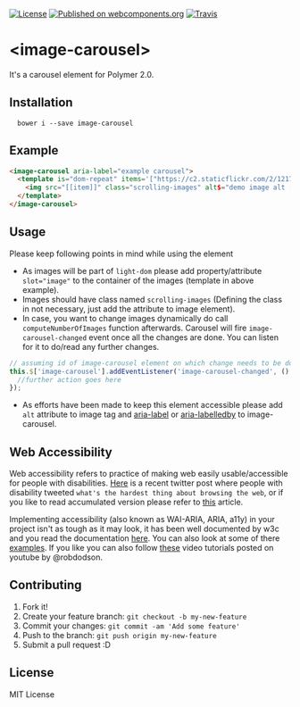 
[![License](http://img.shields.io/badge/license-MIT-green.svg?style=flat)](https://github.com/a1626/image-carousel/blob/master/LICENSE)
[![Published on webcomponents.org](https://img.shields.io/badge/webcomponents.org-published-blue.svg)](https://www.webcomponents.org/element/a1626/image-carousel)
[![Travis](https://img.shields.io/travis/rust-lang/rust.svg)](https://travis-ci.org/a1626/image-carousel)



# \<image-carousel\>

It's a carousel element for Polymer 2.0.

## Installation

```
  bower i --save image-carousel
```

## Example


```html
<image-carousel aria-label="example carousel">
  <template is="dom-repeat" items='["https://c2.staticflickr.com/2/1217/4607963354_e1a8fea210_z.jpg", "http://www.hdwallpapery.com/static/images/1391099215267_hero2_niQ3B7S.jpg", "https://tse4.mm.bing.net/th?id=ORT.TH_470633631&pid=1.12&eid=G.470633631"]' slot="images">
    <img src="[[item]]" class="scrolling-images" alt$="demo image alt [[index]]" width="100%" height="374px">
  </template>
</image-carousel>
```

## Usage

Please keep following points in mind while using the element

- As images will be part of `light-dom` please add property/attribute `slot="image"` to the container of the images (template in above example).
- Images should have class named `scrolling-images` (Defining the class in not necessary, just add the attribute to image element).
- In case, you want to change images dynamically do call `computeNumberOfImages` function afterwards.  Carousel will fire `image-carousel-changed` event once all the changes are done. You can listen for it to do/read any further changes.


```javascript
// assuming id of image-carousel element on which change needs to be done is image-carousel
this.$['image-carousel'].addEventListener('image-carousel-changed', () => {
  //further action goes here
});
```

- As efforts have been made to keep this element accessible please add `alt` attribute to image tag and [aria-label](https://developer.mozilla.org/en-US/docs/Web/Accessibility/ARIA/ARIA_Techniques/Using_the_aria-label_attribute) or [aria-labelledby](https://developer.mozilla.org/en-US/docs/Web/Accessibility/ARIA/ARIA_Techniques/Using_the_aria-labelledby_attribute) to image-carousel.

## Web Accessibility

Web accessibility refers to practice of making web easily usable/accessible for people with disabilities. [Here](https://twitter.com/captainsafia/status/871056480799162368?ref_src=twsrc%5Etfw&ref_url=https%3A%2F%2Faxesslab.com%2Faccessibility-according-to-pwd%2F) is a recent twitter post where people with disability tweeted `what's the hardest thing about browsing the web`, or if you like to read accumulated version please refer to [this](https://axesslab.com/accessibility-according-to-pwd?utm_source=ponyfoo+weekly&utm_medium=email&utm_campaign=issue-71) article.

Implementing accessibility (also known as WAI-ARIA, ARIA, a11y) in your project isn't as tough as it may look, it has been well documented by w3c and you read the documentation [here](https://www.w3.org/TR/wai-aria-1.1/#usage). You can also look at some of there [examples](https://www.w3.org/WAI/tutorials/). If you like you can also follow [these](https://www.youtube.com/playlist?list=PLNYkxOF6rcICWx0C9LVWWVqvHlYJyqw7g) video tutorials posted on youtube by @robdodson.

## Contributing

1. Fork it!
2. Create your feature branch: `git checkout -b my-new-feature`
3. Commit your changes: `git commit -am 'Add some feature'`
4. Push to the branch: `git push origin my-new-feature`
5. Submit a pull request :D


## License

MIT License
